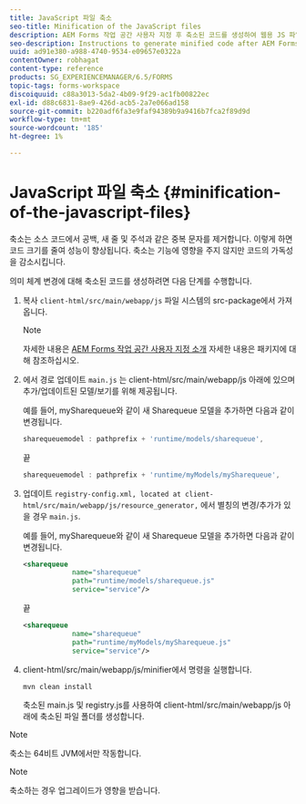 ```yaml
---
title: JavaScript 파일 축소
seo-title: Minification of the JavaScript files
description: AEM Forms 작업 공간 사용자 지정 후 축소된 코드를 생성하여 웹용 JS 파일을 최적화합니다.
seo-description: Instructions to generate minified code after AEM Forms workspace customizations to optimize the JS files for the web.
uuid: ad91e380-a988-4740-9534-e09657e0322a
contentOwner: robhagat
content-type: reference
products: SG_EXPERIENCEMANAGER/6.5/FORMS
topic-tags: forms-workspace
discoiquuid: c88a3013-5da2-4b09-9f29-ac1fb00822ec
exl-id: d88c6831-8ae9-426d-acb5-2a7e066ad158
source-git-commit: b220adf6fa3e9faf94389b9a9416b7fca2f89d9d
workflow-type: tm+mt
source-wordcount: '185'
ht-degree: 1%

---
```


# JavaScript 파일 축소 {#minification-of-the-javascript-files}

축소는 소스 코드에서 공백, 새 줄 및 주석과 같은 중복 문자를 제거합니다. 이렇게 하면 코드 크기를 줄여 성능이 향상됩니다. 축소는 기능에 영향을 주지 않지만 코드의 가독성을 감소시킵니다.

의미 체계 변경에 대해 축소된 코드를 생성하려면 다음 단계를 수행합니다.

1. 복사 `client-html/src/main/webapp/js` 파일 시스템의 src-package에서 가져옵니다.

   >[!NOTE]
   >
   >자세한 내용은 [AEM Forms 작업 공간 사용자 지정 소개](/help/forms/using/introduction-customizing-html-workspace.md) 자세한 내용은 패키지에 대해 참조하십시오.

1. 에서 경로 업데이트 `main.js` 는 client-html/src/main/webapp/js 아래에 있으며 추가/업데이트된 모델/보기를 위해 제공됩니다.

   예를 들어, mySharequeue와 같이 새 Sharequeue 모델을 추가하면 다음과 같이 변경됩니다.

   ```javascript
   sharequeuemodel : pathprefix + 'runtime/models/sharequeue',
   ```

   끝

   ```javascript
   sharequeuemodel : pathprefix + 'runtime/myModels/mySharequeue',
   ```

1. 업데이트 `registry-config.xml, located at client-html/src/main/webapp/js/resource_generator,` 에서 별칭의 변경/추가가 있을 경우 `main.js`.

   예를 들어, mySharequeue와 같이 새 Sharequeue 모델을 추가하면 다음과 같이 변경됩니다.

   ```xml
   <sharequeue
               name="sharequeue"
               path="runtime/models/sharequeue.js"
               service="service"/>
   ```

   끝

   ```xml
   <sharequeue
               name="sharequeue"
               path="runtime/myModels/mySharequeue.js"
               service="service"/>
   ```

1. client-html/src/main/webapp/js/minifier에서 명령을 실행합니다.

   ```shell
   mvn clean install
   ```

   축소된 main.js 및 registry.js를 사용하여 client-html/src/main/webapp/js 아래에 축소된 파일 폴더를 생성합니다.

>[!NOTE]
>
>축소는 64비트 JVM에서만 작동합니다.

>[!NOTE]
>
>축소하는 경우 업그레이드가 영향을 받습니다.
